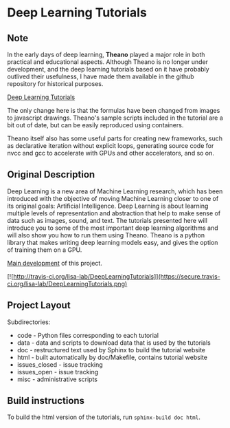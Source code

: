 # Deep Learning Tutorials

## Note

In the early days of deep learning, **Theano** played a major role in both practical and educational aspects.
Although Theano is no longer under development, and the deep learning tutorials based on it have probably outlived their usefulness,
I have made them available in the github repository for historical purposes.

[Deep Learning Tutorials](https://taneishi.github.io/DeepLearningTutorials/html/)

The only change here is that the formulas have been changed from images to javascript drawings.
Theano's sample scripts included in the tutorial are a bit out of date, but can be easily reproduced using containers.

Theano itself also has some useful parts for creating new frameworks, such as declarative iteration without explicit loops, 
generating source code for nvcc and gcc to accelerate with GPUs and other accelerators, and so on.

## Original Description

Deep Learning is a new area of Machine Learning research, which has been
introduced with the objective of moving Machine Learning closer to one of its
original goals: Artificial Intelligence.  Deep Learning is about learning
multiple levels of representation and abstraction that help to make sense of
data such as images, sound, and text.  The tutorials presented here will
introduce you to some of the most important deep learning algorithms and will
also show you how to run them using Theano.  Theano is a python library that
makes writing deep learning models easy, and gives the option of training them
on a GPU.

[Main development](http://github.com/lisa-lab/DeepLearningTutorials) of this project.

[![http://travis-ci.org/lisa-lab/DeepLearningTutorials]](https://secure.travis-ci.org/lisa-lab/DeepLearningTutorials.png)

## Project Layout

Subdirectories:

- code - Python files corresponding to each tutorial
- data - data and scripts to download data that is used by the tutorials
- doc  - restructured text used by Sphinx to build the tutorial website
- html - built automatically by doc/Makefile, contains tutorial website
- issues_closed - issue tracking
- issues_open - issue tracking
- misc - administrative scripts

## Build instructions

To build the html version of the tutorials, run `sphinx-build doc html`.
